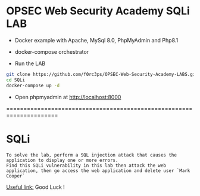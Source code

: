 # OPSEC Web Security Academy SQLi LAB

- Docker example with Apache, MySql 8.0, PhpMyAdmin and Php8.1
- docker-compose orchestrator

- Run the LAB
```bash
git clone https://github.com/f0rc3ps/OPSEC-Web-Security-Academy-LABS.git
cd SQLi
docker-compose up -d
```

- Open phpmyadmin at [http://localhost:8000](http://localhost:8000)

=====================================================================
# SQLi
```
To solve the lab, perform a SQL injection attack that causes the application to display one or more errors.
Find this SQLi vulnerability in this lab then attack the web application, then go access the web application and delete user `Mark Cooper`
```
[Useful link:](https://github.com/nu11secur1ty/G0BurpSQLmaPI)
Good Luck !
